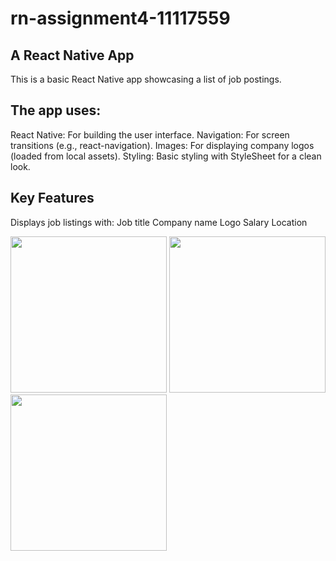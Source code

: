 # rn-assignment4-11117559

## A React Native App
This is a basic React Native app showcasing a list of job postings. 

## The app uses:
React Native: For building the user interface.
Navigation: For screen transitions (e.g., react-navigation).
Images: For displaying company logos (loaded from local assets).
Styling: Basic styling with StyleSheet for a clean look.

## Key Features
Displays job listings with:
Job title
Company name
Logo
Salary
Location


<img src="https://github.com/Dwamenachrist/rn-assignment4-11117559/assets/136202826/71927ea6-a68b-4454-ace9-65e080f224ab" width="250"> 

<img src="https://github.com/Dwamenachrist/rn-assignment4-11117559/assets/136202826/8669f84f-084c-4476-8c7a-cfdb22e36e0d" width="250">

<img src="https://github.com/Dwamenachrist/rn-assignment4-11117559/assets/136202826/0618bac2-4cd5-40da-adcb-acbd4d0d198e" width="250">

